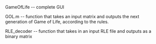 GameOfLife -- complete GUI

GOL.m -- function that takes an input matrix and outputs the next generation of Game of Life, according to the rules.

RLE_decoder -- function that takes in an input RLE file and outputs as a binary matrix

